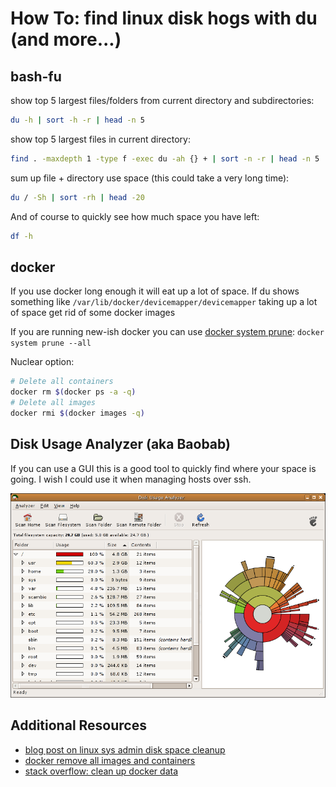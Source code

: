 # How To: find linux disk hogs with du (and more...)

## bash-fu
show top 5 largest files/folders from current directory and subdirectories:
```bash
du -h | sort -h -r | head -n 5
```

show top 5 largest files in current directory:
```bash
find . -maxdepth 1 -type f -exec du -ah {} + | sort -n -r | head -n 5
```

sum up file + directory use space (this could take a very long time):
```bash
du / -Sh | sort -rh | head -20
```

And of course to quickly see how much space you have left:
```bash
df -h
```

## docker
If you use docker long enough it will eat up a lot of space. If du shows something
like `/var/lib/docker/devicemapper/devicemapper` taking up a lot of space get rid
of some docker images

If you are running new-ish docker you can use
[docker system prune](https://docs.docker.com/engine/reference/commandline/system_prune/):
`docker system prune --all`

Nuclear option:
```bash
# Delete all containers
docker rm $(docker ps -a -q)
# Delete all images
docker rmi $(docker images -q)
```

## Disk Usage Analyzer (aka Baobab)
If you can use a GUI this is a good tool to quickly find where your space is going.
I wish I could use it when managing hosts over ssh.

![baobab](../img/baobab_fullscan.png)

## Additional Resources
* [blog post on linux sys admin disk space cleanup](http://www.tecmint.com/find-top-large-directories-and-files-sizes-in-linux/)
* [docker remove all images and containers](https://techoverflow.net/2013/10/22/docker-remove-all-images-and-containers/)
* [stack overflow: clean up docker data](http://stackoverflow.com/questions/32723111/how-to-remove-old-and-unused-docker-images)
